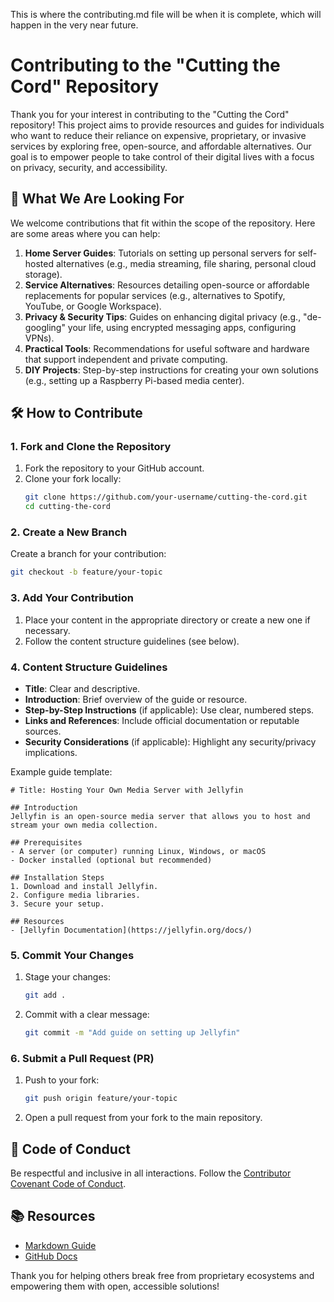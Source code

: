 This is where the contributing.md file will be when it is complete, which will happen in the very near future.
# Contributing to the "Cutting the Cord" Repository

Thank you for your interest in contributing to the "Cutting the Cord" repository! This project aims to provide resources and guides for individuals who want to reduce their reliance on expensive, proprietary, or invasive services by exploring free, open-source, and affordable alternatives. Our goal is to empower people to take control of their digital lives with a focus on privacy, security, and accessibility.

## 📌 What We Are Looking For
We welcome contributions that fit within the scope of the repository. Here are some areas where you can help:

1. **Home Server Guides**: Tutorials on setting up personal servers for self-hosted alternatives (e.g., media streaming, file sharing, personal cloud storage).
2. **Service Alternatives**: Resources detailing open-source or affordable replacements for popular services (e.g., alternatives to Spotify, YouTube, or Google Workspace).
3. **Privacy & Security Tips**: Guides on enhancing digital privacy (e.g., "de-googling" your life, using encrypted messaging apps, configuring VPNs).
4. **Practical Tools**: Recommendations for useful software and hardware that support independent and private computing.
5. **DIY Projects**: Step-by-step instructions for creating your own solutions (e.g., setting up a Raspberry Pi-based media center).

## 🛠️ How to Contribute

### 1. Fork and Clone the Repository
1. Fork the repository to your GitHub account.
2. Clone your fork locally:
   ```bash
   git clone https://github.com/your-username/cutting-the-cord.git
   cd cutting-the-cord
   ```

### 2. Create a New Branch
Create a branch for your contribution:
```bash
git checkout -b feature/your-topic
```

### 3. Add Your Contribution
1. Place your content in the appropriate directory or create a new one if necessary.
2. Follow the content structure guidelines (see below).

### 4. Content Structure Guidelines
- **Title**: Clear and descriptive.
- **Introduction**: Brief overview of the guide or resource.
- **Step-by-Step Instructions** (if applicable): Use clear, numbered steps.
- **Links and References**: Include official documentation or reputable sources.
- **Security Considerations** (if applicable): Highlight any security/privacy implications.

Example guide template:
```
# Title: Hosting Your Own Media Server with Jellyfin

## Introduction
Jellyfin is an open-source media server that allows you to host and stream your own media collection.

## Prerequisites
- A server (or computer) running Linux, Windows, or macOS
- Docker installed (optional but recommended)

## Installation Steps
1. Download and install Jellyfin.
2. Configure media libraries.
3. Secure your setup.

## Resources
- [Jellyfin Documentation](https://jellyfin.org/docs/)
```

### 5. Commit Your Changes
1. Stage your changes:
   ```bash
   git add .
   ```
2. Commit with a clear message:
   ```bash
   git commit -m "Add guide on setting up Jellyfin"
   ```

### 6. Submit a Pull Request (PR)
1. Push to your fork:
   ```bash
   git push origin feature/your-topic
   ```
2. Open a pull request from your fork to the main repository.

## 🧹 Code of Conduct
Be respectful and inclusive in all interactions. Follow the [Contributor Covenant Code of Conduct](https://www.contributor-covenant.org/version/2/1/code_of_conduct/).

## 📚 Resources
- [Markdown Guide](https://www.markdownguide.org/)
- [GitHub Docs](https://docs.github.com/)

Thank you for helping others break free from proprietary ecosystems and empowering them with open, accessible solutions!

